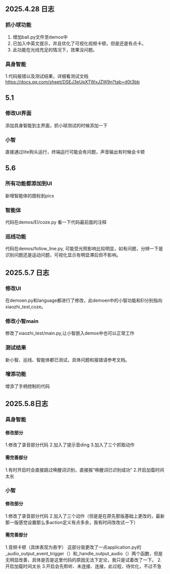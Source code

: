 ## 2025.4.28 日志
### 抓小球功能
1. 增加ball.py文件至demos中
2. 已加入中英文提示，并且优化了可视化视频卡顿，但是还是有点卡。
3. 此功能在光线充足的情况下，效果没问题。
### 具身智能
1.代码报错以及测试结果，详细看测试文档
https://docs.qq.com/sheet/DSEJ3eUpXTWxJZW9n?tab=d0t3bb

## 5.1 
### 修改UI界面
添加具身智能到主界面，抓小球测试的时候添加一下

### 小智
直接通过lite狗头运行，终端运行可能会有问题，声音输出有时候会卡顿

## 5.6
### 所有功能都添加到UI
新增智能体的图标到pics
### 智能体
代码在demos/EI/coze.py 看一下代码最前面的注释
### 巡线功能
代码在demos/follow_line.py, 可能受光照影响比较明显，如有问题，分辨一下是识别问题还是运动问题，可视化显示有明显滞后但不影响。

## 2025.5.7 日志
### 修改UI
在demoen.py和language都进行了修改，此demoen中的小智功能和EI分别指向xiaozhi_test,coze。
### 修改小智main
修改了xiaozhi_test/main.py,让小智嵌入demos中也可以正常工作
### 测试结果
新小智、巡线、智能体都已测试，具体问题和报错请参考文档。
### 增添功能
增添了手柄控制的代码

## 2025.5.8日志
### 具身智能
#### 修改部分
1.修改了录音部分代码
2.加入了提示音ding
3.加入了三个抓取动作
#### 需完善部分
1.有时开启时会直接跳过唤醒词识别，直接报“唤醒词已识别成功”
2.开启加载时间太长
### 小智
#### 修改部分
1.修改了录音部分代码
2.加入了三个动作（但是是在原先那版基础上更改的，最新那一版感觉设置那么多action定义有点多余，我有时间改改试一下）
#### 需完善部分
1.音频卡顿（具体表现为吞字）
这部分我更改了一点application.py的_audio_output_event_trigger（）和_handle_output_audio（）两个函数，但是无明显改善，具体是否是这里代码的原因无法下定论，我只是试着改了一下。
2.开启加载时间太长
3.开启会先聆听、未连接、连接，此过程，待优化，不过不急
